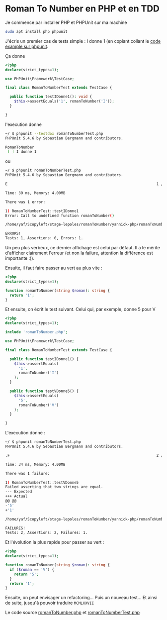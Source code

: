 # Roman To Number en PHP et en TDD

Je commence par installer PHP et PHPUnit sur ma machine

```bash
sudo apt install php phpunit
```

J'écris un premier cas de tests simple : I donne 1 (en copiant collant le [code example sur phpunit](https://phpunit.de/getting-started/phpunit-8.html).

Ça donne

```php
<?php
declare(strict_types=1);

use PHPUnit\Framework\TestCase;

final class RomanToNumberTest extends TestCase {

  public function testIDonne1(): void {
    $this->assertEquals('1', romanToNumber('I'));
  }

}
```

l'execution donne

```bash
~/ $ phpunit --testdox romanToNumberTest.php
PHPUnit 5.4.6 by Sebastian Bergmann and contributors.

RomanToNumber
 [ ] I donne 1

```

ou

```bash
~/ $ phpunit romanToNumberTest.php
PHPUnit 5.4.6 by Sebastian Bergmann and contributors.

E                                                                   1 / 1 (100%)

Time: 30 ms, Memory: 4.00MB

There was 1 error:

1) RomanToNumberTest::testIDonne1
Error: Call to undefined function romanToNumber()

/home/yaf/Scopyleft/stage-lepoles/romanToNumber/yannick-php/romanToNumberTest.php:9

ERRORS!
Tests: 1, Assertions: 0, Errors: 1.
```

Un peu plus verbeux, ce dernier affichage est celui par défaut. Il a le mérite d'afficher clairement l'erreur (et non la failure, attention la différence est importante :)).


Ensuite, il faut faire passer au vert au plus vite :

```php
<?php
declare(strict_types=1);

function romanToNumber(string $roman): string {
  return '1';
}
```

Et ensuite, on écrit le test suivant. Celui qui, par exemple, donne 5 pour V

```php
<?php
declare(strict_types=1);

include 'romanToNumber.php';

use PHPUnit\Framework\TestCase;

final class RomanToNumberTest extends TestCase {

  public function testIDonne1() {
    $this->assertEquals(
      '1',
      romanToNumber('I')
    );
  }

  public function testVDonne5() {
    $this->assertEquals(
      '5',
      romanToNumber('V')
    );
  }

}
```

L'execution donne :

```bash
~/ $ phpunit romanToNumberTest.php
PHPUnit 5.4.6 by Sebastian Bergmann and contributors.

.F                                                                  2 / 2 (100%)

Time: 34 ms, Memory: 4.00MB

There was 1 failure:

1) RomanToNumberTest::testVDonne5
Failed asserting that two strings are equal.
--- Expected
+++ Actual
@@ @@
-'5'
+'1'

/home/yaf/Scopyleft/stage-lepoles/romanToNumber/yannick-php/romanToNumberTest.php:20

FAILURES!
Tests: 2, Assertions: 2, Failures: 1.

```

Et l'évolution la plus rapide pour passer au vert :

```php
<?php
declare(strict_types=1);

function romanToNumber(string $roman): string {
  if ($roman == 'V') {
    return '5';
  }
  return '1';
}
```

Ensuite, on peut envisager un refactoring... Puis un nouveau test... Et ainsi de suite, jusqu'à pouvoir traduire `MCMLXXVII`

Le code source [romanToNumber.php](romanToNumber.php) et [romanToNumberTest.php](romanToNumberTest.php)

